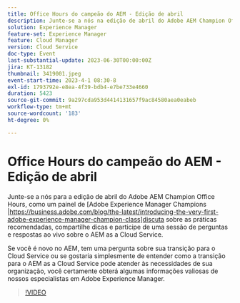 ```yaml
---
title: Office Hours do campeão do AEM - Edição de abril
description: Junte-se a nós na edição de abril do Adobe AEM Champion Office Hours, enquanto um painel de especialistas do Adobe Experience Manager discute práticas recomendadas, compartilha dicas e participa de uma sessão de perguntas e respostas ao vivo sobre o AEM as a Cloud Service. Se você é novo no AEM, tem uma pergunta sobre sua transição para o Cloud Service ou se gostaria simplesmente de entender como a transição para o AEM as a Cloud Service pode atender às necessidades de sua organização, você certamente obterá algumas informações valiosas de nossos especialistas em Adobe Experience Manager.
solution: Experience Manager
feature-set: Experience Manager
feature: Cloud Manager
version: Cloud Service
doc-type: Event
last-substantial-update: 2023-06-30T00:00:00Z
jira: KT-13182
thumbnail: 3419001.jpeg
event-start-time: 2023-4-1 08:30-8
exl-id: 1793792e-e8ea-4f39-bdb4-e7be733e4660
duration: 5423
source-git-commit: 9a297cda953d4414131657f9ac84580aea0eabeb
workflow-type: tm+mt
source-wordcount: '183'
ht-degree: 0%

---
```


# Office Hours do campeão do AEM - Edição de abril

Junte-se a nós para a edição de abril do Adobe AEM Champion Office Hours, como um painel de [Adobe Experience Manager Champions |https://business.adobe.com/blog/the-latest/introducing-the-very-first-adobe-experience-manager-champion-class]discuta sobre as práticas recomendadas, compartilhe dicas e participe de uma sessão de perguntas e respostas ao vivo sobre o AEM as a Cloud Service.

Se você é novo no AEM, tem uma pergunta sobre sua transição para o Cloud Service ou se gostaria simplesmente de entender como a transição para o AEM as a Cloud Service pode atender às necessidades de sua organização, você certamente obterá algumas informações valiosas de nossos especialistas em Adobe Experience Manager.

>[!VIDEO](https://video.tv.adobe.com/v/3419001/?learn=on)
